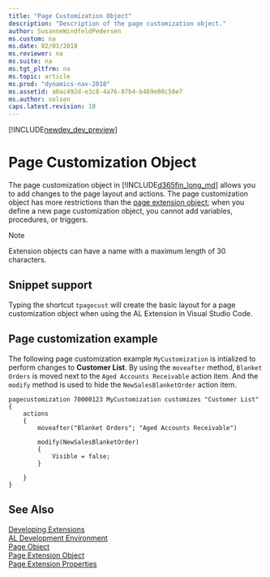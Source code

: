 ```yaml
---
title: "Page Customization Object"
description: "Description of the page customization object."
author: SusanneWindfeldPedersen
ms.custom: na
ms.date: 02/01/2018
ms.reviewer: na
ms.suite: na
ms.tgt_pltfrm: na
ms.topic: article
ms.prod: "dynamics-nav-2018"
ms.assetid: a0ac492d-e3c8-4a76-87b4-b469e08c58e7
ms.author: solsen
caps.latest.revision: 18
---
```


[!INCLUDE[newdev_dev_preview](includes/newdev_dev_preview.md)]

# Page Customization Object
The page customization object in [!INCLUDE[d365fin_long_md](includes/d365fin_long_md.md)] allows you to add changes to the page layout and actions. The page customization object has more restrictions than the [page extension object](devenv-page-ext-object.md); when you define a new page customization object, you cannot add variables, procedures, or triggers. 

> [!NOTE]  
> Extension objects can have a name with a maximum length of 30 characters.     

## Snippet support
Typing the shortcut ```tpagecust``` will create the basic layout for a page customization object when using the AL Extension in Visual Studio Code.

## Page customization example
The following page customization example `MyCustomization` is intialized to perform changes to **Customer List**. By using the `moveafter` method, `Blanket Orders` is moved next to the `Aged Accounts Receivable` action item. And the `modify` method is used to hide the `NewSalesBlanketOrder` action item. 


```
pagecustomization 70000123 MyCustomization customizes "Customer List"
{
    actions
    {
        moveafter("Blanket Orders"; "Aged Accounts Receivable")

        modify(NewSalesBlanketOrder)
        {
            Visible = false;
        }
        
    }
}
```

## See Also
[Developing Extensions](devenv-dev-overview.md)  
[AL Development Environment](devenv-reference-overview.md)  
[Page Object](devenv-page-object.md)  
[Page Extension Object](devenv-page-ext-object.md)  
[Page Extension Properties](properties/devenv-page-property-overview.md)   

